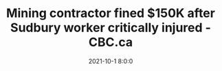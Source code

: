 ---
"title": "Mining contractor fined $150K after Sudbury worker critically injured - CBC.ca"
"date": "2021-10-1 8:0:0"
"feed_name": "GOOGLENEWSMINING"
"feed_website": "https://news.google.com/search?q=mining%2Bincident&hl=en-US&gl=US&ceid=US:en"
"feed_rss": "https://news.google.com/rss/search?q=mining%2Bincident&hl=en-US&gl=US&ceid=US:en"
"link": "https://www.cbc.ca/news/canada/sudbury/south-mine-injury-charges-fine-1.6194946"
"source": "{'href': 'https://www.cbc.ca', 'title': 'CBC.ca'}"
"file": "_posts/2021-1-1-3e517ace743e00ea128c7d0d1835f439caa70617.md"
"accident": "1"
"drilling": "0"
"dead": "0"
"injured": "1"
"arrested": "0"
"where": "construction site"
"causes": "sever"
"place": "sudbury"
"place_uri": "http://en.wikipedia.org/wiki/Greater_Sudbury"
---